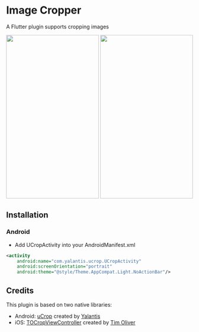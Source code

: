 # Image Cropper

A Flutter plugin supports cropping images

<p>
	<img src="./screenshots/android.gif?raw=true" width="250" height="443"  />
	<img src="./screenshots/ios.gif?raw=true" width="250" height="443" />
</p>

## Installation

### Android

- Add UCropActivity into your AndroidManifest.xml

````xml
<activity
    android:name="com.yalantis.ucrop.UCropActivity"
    android:screenOrientation="portrait"
    android:theme="@style/Theme.AppCompat.Light.NoActionBar"/>
````

## Credits
This plugin is based on two native libraries:

- Android: [uCrop](https://github.com/Yalantis/uCrop) created by [Yalantis](https://github.com/Yalantis)
- iOS: [TOCropViewController](https://github.com/TimOliver/TOCropViewController) created by [Tim Oliver](https://twitter.com/TimOliverAU)